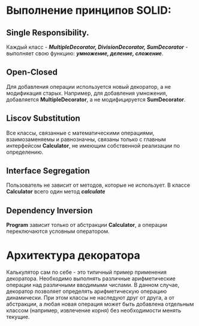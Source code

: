 
# Выполнение принципов SOLID:


## Single Responsibility.

Каждый класс - __*MultipleDecorator, DivisionDecorator, SumDecorator*__ - выполняет свою функцию: __*умножение, деление, сложение*__.

## Open-Closed

Для добавления операции используется новый декоратор, а не модификация старых. Например, для добавления умножения, добавляется __MultipleDecorator__, а не модифицируется __SumDecorator__.

## Liscov Substitution

Все классы, связанные с математическими операциями, взаимозаменяемы и равнозначны, связаны только с главным интерфейсом __Calculator__, не имеющим собственной реализации по определению.

## Interface Segregation

Пользователь не зависит от методов, которые не использует. В классе __Calculator__ всего один метод __*calculate*__

## Dependency Inversion

__Program__ зависит только от абстракции __Calculator__, а операции переключаются условным оператором.

# Архитектура декоратора

Калькулятор сам по себе - это типичный пример применения декоратора. Необходимо выполнять различные арифметические операции над различными вводимыми числами. В данном случае, декоратор позволяет определять арифметическую операцию динамически. При этом классы не наследуют друг от друга, а от абстракции, а любая новая операция может быть добавлена отдельным классом (например, извлечение корня) без необходимости менять текущие.